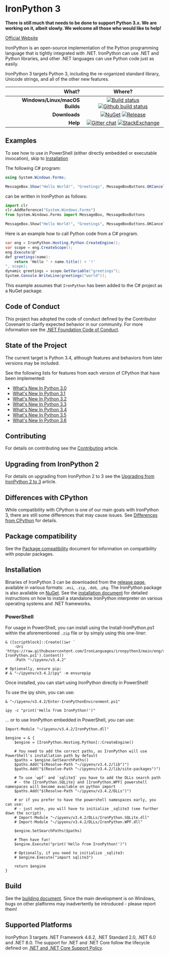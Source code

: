 IronPython 3
============
**There is still much that needs to be done to support Python 3.x. We are working on it, albeit slowly. We welcome all those who would like to help!**

[Official Website](https://ironpython.net)

IronPython is an open-source implementation of the Python programming language that is tightly integrated with .NET. IronPython can use .NET and Python libraries, and other .NET languages can use Python code just as easily.

IronPython 3 targets Python 3, including the re-organized standard library, Unicode strings, and all of the other new features.


| **What?** | **Where?** |
| --------: | :------------: |
| **Windows/Linux/macOS Builds** | [![Build status](https://dotnet.visualstudio.com/IronLanguages/_apis/build/status/ironpython3)](https://dotnet.visualstudio.com/IronLanguages/_build/latest?definitionId=43) [![Github build status](https://github.com/IronLanguages/ironpython3/workflows/CI/badge.svg)](https://github.com/IronLanguages/ironpython3/actions?workflow=CI) |
| **Downloads** | [![NuGet](https://img.shields.io/nuget/vpre/IronPython.svg)](https://www.nuget.org/packages/IronPython/latest) [![Release](https://img.shields.io/github/release/IronLanguages/ironpython3.svg?include_prereleases)](https://github.com/IronLanguages/ironpython3/releases/latest)|
| **Help** | [![Gitter chat](https://badges.gitter.im/IronLanguages/ironpython.svg)](https://gitter.im/IronLanguages/ironpython) [![StackExchange](https://img.shields.io/badge/stack%20overflow-ironpython-informational?logo=stack-overflow&logoColor=white)](https://stackoverflow.com/questions/tagged/ironpython) |


## Examples

To see how to use in PowerShell (either directly embedded or executable invocation), skip to [Installation](#Installation)

The following C# program:

```cs
using System.Windows.Forms;

MessageBox.Show("Hello World!", "Greetings", MessageBoxButtons.OKCancel);
```

can be written in IronPython as follows:

```py
import clr
clr.AddReference("System.Windows.Forms")
from System.Windows.Forms import MessageBox, MessageBoxButtons

MessageBox.Show("Hello World!", "Greetings", MessageBoxButtons.OKCancel)
```

Here is an example how to call Python code from a C# program.

```cs
var eng = IronPython.Hosting.Python.CreateEngine();
var scope = eng.CreateScope();
eng.Execute(@"
def greetings(name):
    return 'Hello ' + name.title() + '!'
", scope);
dynamic greetings = scope.GetVariable("greetings");
System.Console.WriteLine(greetings("world"));
```
This example assumes that `IronPython` has been added to the C# project as a NuGet package.

## Code of Conduct

This project has adopted the code of conduct defined by the Contributor Covenant to clarify expected behavior in our community.
For more information see the [.NET Foundation Code of Conduct](https://dotnetfoundation.org/code-of-conduct).

## State of the Project

The current target is Python 3.4, although features and behaviors from later versions may be included.

See the following lists for features from each version of CPython that have been implemented:

- [What's New In Python 3.0](WhatsNewInPython30.md)
- [What's New In Python 3.1](WhatsNewInPython31.md)
- [What's New In Python 3.2](WhatsNewInPython32.md)
- [What's New In Python 3.3](WhatsNewInPython33.md)
- [What's New In Python 3.4](WhatsNewInPython34.md)
- [What's New In Python 3.5](WhatsNewInPython35.md)
- [What's New In Python 3.6](WhatsNewInPython36.md)

## Contributing

For details on contributing see the [Contributing](CONTRIBUTING.md) article.

## Upgrading from IronPython 2

For details on upgrading from IronPython 2 to 3 see the [Upgrading from IronPython 2 to 3](https://github.com/IronLanguages/ironpython3/wiki/Upgrading-from-IronPython2) article.

## Differences with CPython

While compatibility with CPython is one of our main goals with IronPython 3, there are still some differences that may cause issues. See [Differences from CPython](https://github.com/IronLanguages/ironpython3/wiki/Differences-from-CPython) for details.

## Package compatibility

See the [Package compatibility](https://github.com/IronLanguages/ironpython3/wiki/Package-compatibility) document for information on compatibility with popular packages.

## Installation

Binaries of IronPython 3 can be downloaded from the [release page](https://github.com/IronLanguages/ironpython3/releases/latest), available in various formats: `.msi`, `.zip`, `.deb`, `.pkg`. The IronPython package is also available on [NuGet](https://www.nuget.org/packages/IronPython/latest). See the [installation document](https://github.com/IronLanguages/ironpython3/wiki/Installing) for detailed instructions on how to install a standalone IronPython interpreter on various operating systems and .NET frameworks.

### PowerShell

For usage in PowerShell, you can install using the Install-IronPython.ps1 within the aforementioned `.zip` file or by simply using this one-liner:

```pwsh
& ([scriptblock]::Create((iwr `
    -Uri 'https://raw.githubusercontent.com/IronLanguages/ironpython3/main/eng/scripts/Install-IronPython.ps1').Content)) `
    -Path "~/ipyenv/v3.4.2"

# Optionally, ensure pip:
# & "~/ipyenv/v3.4.2/ipy" -m ensurepip
```

Once installed, you can start using IronPython directly in PowerShell!

To use the ipy shim, you can use:
```pwsh
& "~/ipyenv/v3.4.2/Enter-IronPythonEnvironment.ps1"

ipy -c "print('Hello from IronPython!')"
```

... or to use IronPython embedded in PowerShell, you can use:
```pwsh
Import-Module "~/ipyenv/v3.4.2/IronPython.dll"

$engine = & {
    $engine = [IronPython.Hosting.Python]::CreateEngine()

    # You need to add the correct paths, as IronPython will use PowerShell's installation path by default
    $paths = $engine.GetSearchPaths()
    $paths.Add("$(Resolve-Path "~/ipyenv/v3.4.2/lib")")
    $paths.Add("$(Resolve-Path "~/ipyenv/v3.4.2/lib/site-packages")")

    # To use `wpf` and `sqlite3` you have to add the DLLs search path
    # - the [IronPython.SQLite] and [IronPython.WPF] powershell namespaces will become available on python import
    $paths.Add("$(Resolve-Path "~/ipyenv/v3.4.2/DLLs")")

    # or if you prefer to have the powershell namespaces early, you can use:
    # - just note, you will have to initialize _sqlite3 (see further down the script)
    # Import-Module "~/ipyenv/v3.4.2/DLLs/IronPython.SQLite.dll"
    # Import-Module "~/ipyenv/v3.4.2/DLLs/IronPython.WPF.dll"

    $engine.SetSearchPaths($paths)

    # Then have fun!
    $engine.Execute("print('Hello from IronPython!')")

    # Optionally, if you need to initialize _sqlite3:
    # $engine.Execute("import sqlite3")

    return $engine
}
```

## Build

See the [building document](https://github.com/IronLanguages/ironpython3/wiki/Building). Since the main development is on Windows, bugs on other platforms may inadvertently be introduced - please report them!

## Supported Platforms

IronPython 3 targets .NET Framework 4.6.2, .NET Standard 2.0, .NET 6.0 and .NET 8.0. The support for .NET and .NET Core follow the lifecycle defined on [.NET and .NET Core Support Policy](https://dotnet.microsoft.com/platform/support/policy/dotnet-core).
